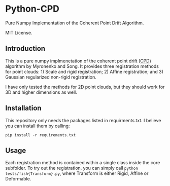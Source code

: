 # Python-CPD

Pure Numpy Implementation of the Coherent Point Drift Algorithm.

MIT License.

## Introduction

This is a pure numpy implmenetation of the coherent point drift ([CPD](https://arxiv.org/abs/0905.2635)) algorithm by Myronenko and Song. It provides three registration methods for point clouds: 1) Scale and rigid registration; 2) Affine registration; and 3) Gaussian regularized non-rigid registration. 

I have only tested the methods for 2D point clouds, but they should work for 3D and higher dimensions as well.

## Installation

This repository only needs the packages listed in requirments.txt. I believe you can install them by calling:

`pip install -r requirements.txt`

## Usage

Each registration method is contained within a single class inside the core subfolder. To try out the registration, you can simply call `python tests/fish{Transform}.py`, where Transform is either Rigid, Affine or Deformable.

